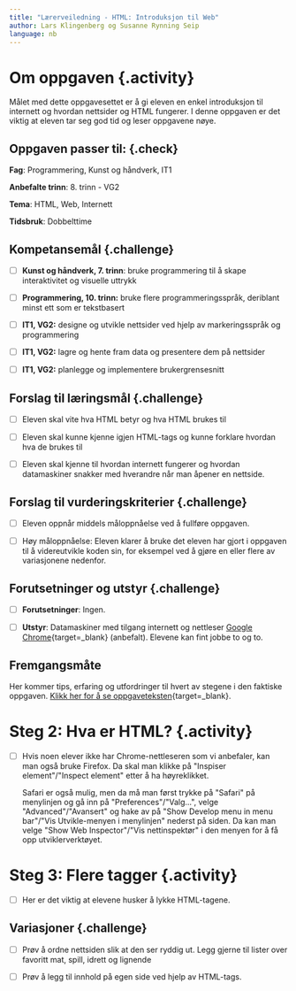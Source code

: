 ```yaml
---
title: "Lærerveiledning - HTML: Introduksjon til Web"
author: Lars Klingenberg og Susanne Rynning Seip
language: nb
---
```



# Om oppgaven {.activity}

Målet med dette oppgavesettet er å gi eleven en enkel introduksjon til internett
og hvordan nettsider og HTML fungerer. I denne oppgaven er det viktig at eleven
tar seg god tid og leser oppgavene nøye.

## Oppgaven passer til: {.check}

__Fag__: Programmering, Kunst og håndverk, IT1

__Anbefalte trinn__: 8. trinn - VG2

__Tema__: HTML, Web, Internett

__Tidsbruk__: Dobbelttime

## Kompetansemål {.challenge}

- [ ] __Kunst og håndverk, 7. trinn__: bruke programmering til å skape interaktivitet og visuelle uttrykk

- [ ] __Programmering, 10. trinn:__ bruke flere programmeringsspråk, deriblant minst ett som er tekstbasert

- [ ] __IT1, VG2:__ designe og utvikle nettsider ved hjelp av markeringsspråk og programmering

- [ ] __IT1, VG2:__ lagre og hente fram data og presentere dem på nettsider

- [ ] __IT1, VG2:__ planlegge og implementere brukergrensesnitt

## Forslag til læringsmål {.challenge}

- [ ] Eleven skal vite hva HTML betyr og hva HTML brukes til

- [ ] Eleven skal kunne kjenne igjen HTML-tags og kunne forklare hvordan hva de
  brukes til

- [ ] Eleven skal kjenne til hvordan internett fungerer og hvordan datamaskiner
  snakker med hverandre når man åpener en nettside.

## Forslag til vurderingskriterier {.challenge}

- [ ] Eleven oppnår middels måloppnåelse ved å fullføre oppgaven.

- [ ] Høy måloppnåelse: Eleven klarer å bruke det eleven har gjort i oppgaven
  til å videreutvikle koden sin, for eksempel ved å gjøre en eller flere av
  variasjonene nedenfor.

## Forutsetninger og utstyr {.challenge}

- [ ] __Forutsetninger__: Ingen.

- [ ] __Utstyr__: Datamaskiner med tilgang internett og nettleser [Google
  Chrome](https://www.google.com/chrome/browser/desktop/index.html){target=_blank}
  (anbefalt). Elevene kan fint jobbe to og to.

## Fremgangsmåte

Her kommer tips, erfaring og utfordringer til hvert av stegene i den faktiske
oppgaven. [Klikk her for å se
oppgaveteksten](introduksjon_til_web.html){target=_blank}.

# Steg 2: Hva er HTML? {.activity}

- [ ] Hvis noen elever ikke har Chrome-nettleseren som vi anbefaler, kan man også bruke Firefox. Da skal man klikke på "Inspiser element"/"Inspect element" etter å ha høyreklikket.

  Safari er også mulig, men da må man først trykke på "Safari" på menylinjen og gå inn på "Preferences"/"Valg...", velge "Advanced"/"Avansert" og hake av på "Show Develop menu in menu bar"/"Vis Utvikle-menyen i menylinjen" nederst på siden. Da kan man velge "Show Web Inspector"/"Vis nettinspektør" i den menyen for å få opp utviklerverktøyet.

# Steg 3: Flere tagger {.activity}

- [ ] Her er det viktig at elevene husker å lykke HTML-tagene.

## Variasjoner {.challenge}

- [ ] Prøv å ordne nettsiden slik at den ser ryddig ut. Legg gjerne til lister
  over favoritt mat, spill, idrett og lignende

- [ ] Prøv å legg til innhold på egen side ved hjelp av HTML-tags.
